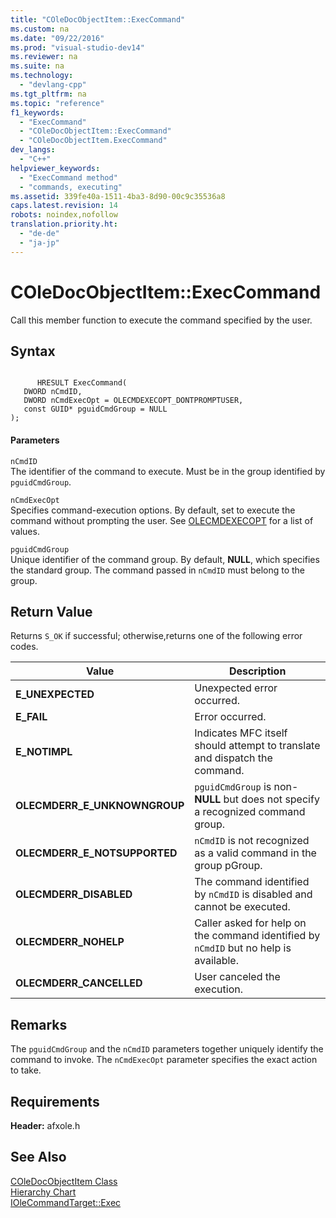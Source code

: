 ```yaml
---
title: "COleDocObjectItem::ExecCommand"
ms.custom: na
ms.date: "09/22/2016"
ms.prod: "visual-studio-dev14"
ms.reviewer: na
ms.suite: na
ms.technology: 
  - "devlang-cpp"
ms.tgt_pltfrm: na
ms.topic: "reference"
f1_keywords: 
  - "ExecCommand"
  - "COleDocObjectItem::ExecCommand"
  - "COleDocObjectItem.ExecCommand"
dev_langs: 
  - "C++"
helpviewer_keywords: 
  - "ExecCommand method"
  - "commands, executing"
ms.assetid: 339fe40a-1511-4ba3-8d90-00c9c35536a8
caps.latest.revision: 14
robots: noindex,nofollow
translation.priority.ht: 
  - "de-de"
  - "ja-jp"
---
```

# COleDocObjectItem::ExecCommand
Call this member function to execute the command specified by the user.  
  
## Syntax  
  
```  
  
      HRESULT ExecCommand(  
   DWORD nCmdID,  
   DWORD nCmdExecOpt = OLECMDEXECOPT_DONTPROMPTUSER,  
   const GUID* pguidCmdGroup = NULL   
);  
```  
  
#### Parameters  
 `nCmdID`  
 The identifier of the command to execute. Must be in the group identified by `pguidCmdGroup`.  
  
 `nCmdExecOpt`  
 Specifies command-execution options. By default, set to execute the command without prompting the user. See [OLECMDEXECOPT](http://msdn.microsoft.com/library/windows/desktop/ms683930) for a list of values.  
  
 `pguidCmdGroup`  
 Unique identifier of the command group. By default, **NULL**, which specifies the standard group. The command passed in `nCmdID` must belong to the group.  
  
## Return Value  
 Returns `S_OK` if successful; otherwise,returns one of the following error codes.  
  
|Value|Description|  
|-----------|-----------------|  
|**E_UNEXPECTED**|Unexpected error occurred.|  
|**E_FAIL**|Error occurred.|  
|**E_NOTIMPL**|Indicates MFC itself should attempt to translate and dispatch the command.|  
|**OLECMDERR_E_UNKNOWNGROUP**|`pguidCmdGroup` is non-**NULL** but does not specify a recognized command group.|  
|**OLECMDERR_E_NOTSUPPORTED**|`nCmdID` is not recognized as a valid command in the group pGroup.|  
|**OLECMDERR_DISABLED**|The command identified by `nCmdID` is disabled and cannot be executed.|  
|**OLECMDERR_NOHELP**|Caller asked for help on the command identified by `nCmdID` but no help is available.|  
|**OLECMDERR_CANCELLED**|User canceled the execution.|  
  
## Remarks  
 The `pguidCmdGroup` and the `nCmdID` parameters together uniquely identify the command to invoke. The `nCmdExecOpt` parameter specifies the exact action to take.  
  
## Requirements  
 **Header:** afxole.h  
  
## See Also  
 [COleDocObjectItem Class](../vs140/coledocobjectitem-class.md)   
 [Hierarchy Chart](../vs140/hierarchy-chart.md)   
 [IOleCommandTarget::Exec](http://msdn.microsoft.com/library/windows/desktop/ms690300)